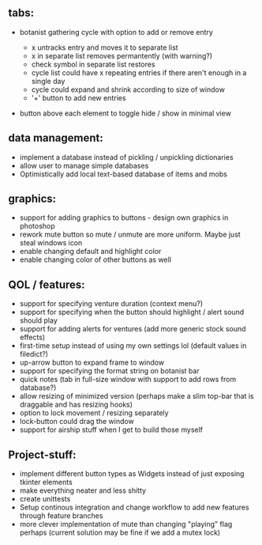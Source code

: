## tabs:
* botanist gathering cycle with option to add or remove entry
   * x untracks entry and moves it to separate list
   * x in separate list removes permantently (with warning?)
   * check symbol in separate list restores
   * cycle list could have x repeating entries if there aren't enough in a single day
   * cycle could expand and shrink according to size of window
   * '+' button to add new entries


* button above each element to toggle hide / show in minimal view

## data management:
* implement a database instead of pickling / unpickling dictionaries
* allow user to manage simple databases
* Optimistically add local text-based database of items and mobs

## graphics:
* support for adding graphics to buttons - design own graphics in photoshop
* rework mute button so mute / unmute are more uniform. Maybe just steal windows icon
* enable changing default and highlight color
* enable changing color of other buttons as well

## QOL / features:
* support for specifying venture duration 
(context menu?)
* support for specifying when the button should highlight / alert sound should play
* support for adding alerts for ventures 
(add more generic stock sound effects)
* first-time setup instead of using my own settings lol 
(default values in filedict?)
* up-arrow button to expand frame to window
* support for specifying the format string on botanist bar
* quick notes (tab in full-size window with support to add rows from database?)
* allow resizing of minimized version (perhaps make a slim top-bar that is draggable and has resizing hooks)
* option to lock movement / resizing separately
* lock-button could drag the window
* support for airship stuff when I get to build those myself


## Project-stuff:
* implement different button types as Widgets instead of just exposing tkinter elements
* make everything neater and less shitty
* create unittests
* Setup continous integration and change workflow to add new features through feature branches 
* more clever implementation of mute than changing "playing" flag perhaps 
(current solution may be fine if we add a mutex lock)
